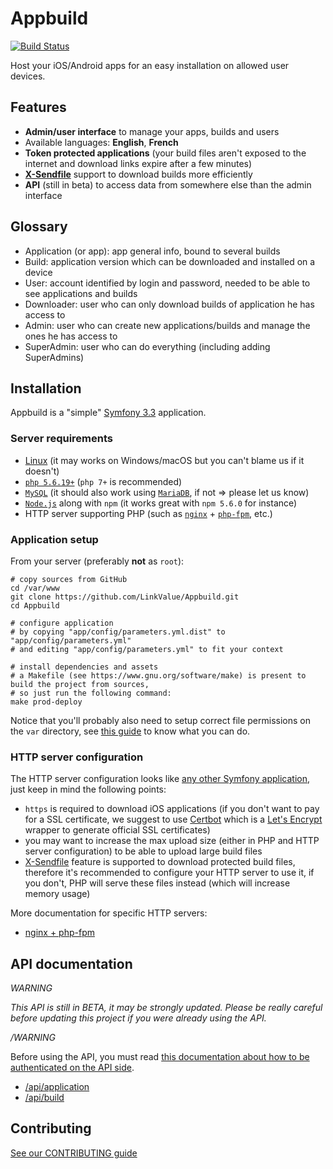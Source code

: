 # Appbuild

[![Build Status](https://travis-ci.org/LinkValue/Appbuild.svg?branch=master)](https://travis-ci.org/LinkValue/Appbuild)

Host your iOS/Android apps for an easy installation on allowed user devices.

## Features

- **Admin/user interface** to manage your apps, builds and users
- Available languages: **English**, **French**
- **Token protected applications** (your build files aren't exposed to the internet and download links expire after a few minutes)
- [**X-Sendfile**](https://www.nginx.com/resources/wiki/start/topics/examples/xsendfile) support to download builds more efficiently
- **API** (still in beta) to access data from somewhere else than the admin interface

## Glossary

- Application (or app): app general info, bound to several builds
- Build: application version which can be downloaded and installed on a device
- User: account identified by login and password, needed to be able to see applications and builds
- Downloader: user who can only download builds of application he has access to
- Admin: user who can create new applications/builds and manage the ones he has access to
- SuperAdmin: user who can do everything (including adding SuperAdmins)

## Installation

Appbuild is a "simple" [Symfony 3.3](http://symfony.com/doc/3.3/index.html) application.

### Server requirements

- [Linux](https://getgnulinux.org) (it may works on Windows/macOS but you can't blame us if it doesn't)
- [`php 5.6.19+`](http://php.net) (`php 7+` is recommended)
- [`MySQL`](https://www.mysql.com) (it should also work using [`MariaDB`](https://mariadb.org), if not => please let us know)
- [`Node.js`](https://nodejs.org) along with `npm` (it works great with `npm 5.6.0` for instance)
- HTTP server supporting PHP (such as [`nginx`](http://nginx.org) + [`php-fpm`](http://php.net/manual/fr/install.fpm.php), etc.)

### Application setup

From your server (preferably **not** as `root`):
```shell
# copy sources from GitHub
cd /var/www
git clone https://github.com/LinkValue/Appbuild.git
cd Appbuild

# configure application
# by copying "app/config/parameters.yml.dist" to "app/config/parameters.yml"
# and editing "app/config/parameters.yml" to fit your context

# install dependencies and assets
# a Makefile (see https://www.gnu.org/software/make) is present to build the project from sources,
# so just run the following command:
make prod-deploy
```

Notice that you'll probably also need to setup correct file permissions on the `var` directory, see [this guide](http://symfony.com/doc/3.3/setup/file_permissions.html) to know what you can do.

### HTTP server configuration

The HTTP server configuration looks like [any other Symfony application](https://symfony.com/doc/3.3/setup/web_server_configuration.html), just keep in mind the following points:

- `https` is required to download iOS applications (if you don't want to pay for a SSL certificate, we suggest to use [Certbot](https://certbot.eff.org) which is a [Let's Encrypt](https://letsencrypt.org) wrapper to generate official SSL certificates)
- you may want to increase the max upload size (either in PHP and HTTP server configuration) to be able to upload large build files
- [X-Sendfile](https://www.nginx.com/resources/wiki/start/topics/examples/xsendfile) feature is supported to download protected build files, therefore it's recommended to configure your HTTP server to use it, if you don't, PHP will serve these files instead (which will increase memory usage)

More documentation for specific HTTP servers:

- [nginx + php-fpm](doc/configuration/nginx.md)

## API documentation

*WARNING*

*This API is still in BETA, it may be strongly updated.*
*Please be really careful before updating this project if you were already using the API.*

*/WARNING*

Before using the API, you must read [this documentation about how to be authenticated on the API side](doc/api/authentication.md).

- [/api/application](doc/api/application.md)
- [/api/build](doc/api/build.md)

## Contributing

[See our CONTRIBUTING guide](CONTRIBUTING.md)
